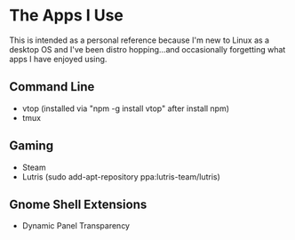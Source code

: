 # The Apps I Use

This is intended as a personal reference because I'm new to Linux as a desktop OS and I've been distro hopping...and occasionally forgetting what apps I have enjoyed using.

## Command Line
* vtop (installed via "npm -g install vtop" after install npm)
* tmux

## Gaming
* Steam
* Lutris (sudo add-apt-repository ppa:lutris-team/lutris)

## Gnome Shell Extensions
* Dynamic Panel Transparency
